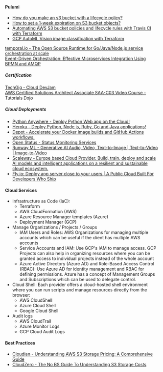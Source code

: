 #### Pulumi
* [How do you make an s3 bucket with a lifecycle policy?](https://www.pulumi.com/ai/conversations/f925073d-2997-4aaf-ae16-177931a31474)
* [How to set a 1-week expiration on S3 bucket objects?](https://www.pulumi.com/ai/answers/bkxFpzbdFirqc1R5UKdmjw/setting-1-week-expiration-on-aws-s3-objects)
* [Automating AWS S3 bucket policies and lifecycle rules with Travis CI with Terraform](https://www.pulumi.com/ai/answers/5926pfa21VUbymMsAPbC76/automating-aws-s3-policies-with-terraform-and-travis-ci)
* [GCP AutoML Vision image classification with Terraform](https://www.pulumi.com/ai/conversations/25492f9b-9d3f-47e0-b1e1-cd1085db1e42)  

[temporal.io - The Open Source Runtime for Go/Java/Node.js service orchestration at scale](https://temporal.io/)  
[Event-Driven Orchestration: Effective Microservices Integration Using BPMN and AMQP](https://dzone.com/articles/event-driven-orchestration-an-effective-microservi)  

##### Certification
[TechGig - Cloud DevJam](https://www.techgig.com/googlecloud)  
[AWS Certified Solutions Architect Associate SAA-C03 Video Course - Tutorials Dojo](https://portal.tutorialsdojo.com/courses/aws-certified-solutions-architect-associate-exam-video-course/)  

##### Cloud Deployments
- [Python Anywhere - Deploy Python Web app on the Cloud!](https://www.pythonanywhere.com/)  
- [Heroku - Deploy Python, Node.js, Ruby, Go and Java applications!](https://www.heroku.com/)  
- [Depot - Accelerate your Docker image builds and GitHub Actions workflows.](https://depot.dev/)
- [Open Status - Status Monitoring Services](https://www.openstatus.dev/)
- [Runway ML - Generative AI Audio, Video, Text-to-Image | Text-to-Video | Image-to-Video](https://runwayml.com/)
- [Scaleway - Europe based Cloud Provider. Build, train, deploy and scale AI models and intelligent applications on a resilient and sustainable cloud ecosystem.](https://www.scaleway.com/en/)
- [Fly.io: Deploy app server close to your users | A Public Cloud Built For Developers Who Ship](https://fly.io/)

#### Cloud Services
- Infrastructure as Code (IaC):
   * Terraform
   * AWS CloudFormation (AWS)
   * Azure Resource Manager templates (Azure)
   * Deployment Manager (GCP) 
- Manage Organizations / Projects / Groups
  * IAM Users and Roles: AWS Organizations for managing multiple accounts which can be useful if the client has multiple AWS accounts
  * Service Accounts and IAM: Use GCP's IAM to manage access. GCP Projects can also help in organizing resources where you can be granted access to individual projects instead of the whole account
  * Azure Active Directory (Azure AD) and Role-Based Access Control (RBAC): Use Azure AD for identity management and RBAC for defining permissions. Azure has a concept of Management Groups and Subscriptions which can be used to delegate control.
- Cloud Shell: Each provider offers a cloud-hosted shell environment where you can run scripts and manage resources directly from the browser:
  * AWS CloudShell
  * Azure Cloud Shell
  * Google Cloud Shell
- Audit logs
   * AWS CloudTrail
   * Azure Monitor Logs
   * GCP Cloud Audit Logs

#### Best Practices
- [Cloudian - Understanding AWS S3 Storage Pricing: A Comprehensive Guide](https://cloudian.com/blog/5-components-of-aws-s3-storage-pricing/)
- [CloudZero - The No BS Guide To Understanding S3 Storage Costs](https://www.cloudzero.com/blog/s3-pricing/)  
